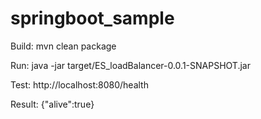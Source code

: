 # springboot_sample

Build: 
mvn clean package


Run: 
java -jar target/ES_loadBalancer-0.0.1-SNAPSHOT.jar

Test:
http://localhost:8080/health

Result:
{"alive":true}
